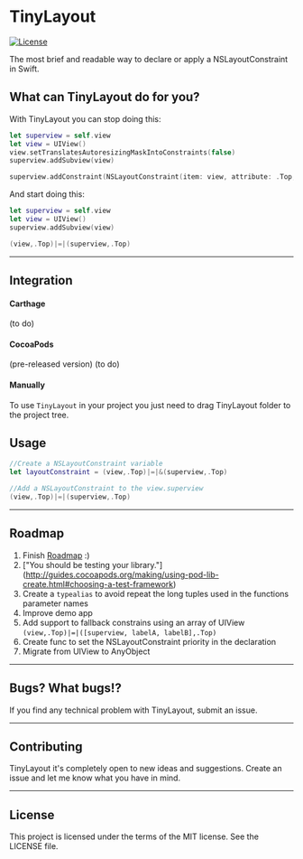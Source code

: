 # TinyLayout

<!---[![Twitter: @Rubn_Rocks](https://img.shields.io/badge/contact-@RubnRocks-blue.svg?style=flat)](http://goo.gl/lepedg)--->
[![License](http://img.shields.io/badge/license-MIT-green.svg?style=flat)](https://github.com/rubenroques/TinyLayout/blob/master/LICENSE)

The most brief and readable way to declare or apply a NSLayoutConstraint in Swift.

## What can TinyLayout do for you?
With TinyLayout you can stop doing this:

```swift
let superview = self.view
let view = UIView()
view.setTranslatesAutoresizingMaskIntoConstraints(false)
superview.addSubview(view)

superview.addConstraint(NSLayoutConstraint(item: view, attribute: .Top, relatedBy: .Equal, toItem: superview, attribute: .Top, multiplier: 1, constant:0))
```

And start doing this:
```swift
let superview = self.view
let view = UIView()
superview.addSubview(view)

(view,.Top)|=|(superview,.Top)
```
---


## Integration

#### Carthage
(to do)

#### CocoaPods 
(pre-released version)
(to do)

#### Manually
To use ```TinyLayout``` in your project you just need to drag TinyLayout folder to the project tree.


## Usage
```swift
//Create a NSLayoutConstraint variable
let layoutConstraint = (view,.Top)|=|&(superview,.Top)
```

```swift
//Add a NSLayoutConstraint to the view.superview
(view,.Top)|=|(superview,.Top)
```

---
## Roadmap
1. Finish [Roadmap](#roadmap)  :)
2. ["You should be testing your library."] (http://guides.cocoapods.org/making/using-pod-lib-create.html#choosing-a-test-framework)
3. Create a ```typealias``` to avoid repeat the long tuples used in the functions parameter names
4. Improve demo app
5. Add support to fallback constrains using an array of UIView ```(view,.Top)|=|([superview, labelA, labelB],.Top)```
6. Create func to set the NSLayoutConstraint priority in the declaration
7. Migrate from UIView to AnyObject


---
## Bugs? What bugs!?
If you find any technical problem with TinyLayout, submit an issue.

---
## Contributing
TinyLayout it's completely open to new ideas and suggestions. Create an issue and let me know what you have in mind.

---
## License
This project is licensed under the terms of the MIT license. See the LICENSE file.
